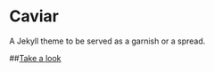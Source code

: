 Caviar
======

A Jekyll theme to be served as a garnish or a spread.

##[Take a look](https://robincwillis.github.io/Caviar)
